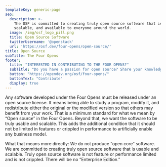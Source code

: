 ```yaml
---
templateKey: generic-page
seo:
  description: >-
    The OSF is committed to creating truly open source software that is usable,
    scalable, and available to everyone around the world. 
  image: /img/osf_logo_pill.png
  title: Open Source Software
  twitterUsername: '@openstack'
  url: 'https://osf.dev/four-opens/open-source/'
title: Open Source
subTitle: The Four Opens
footer:
  title: "INTERESTED IN CONTRIBUTING TO THE FOUR OPENS?"
  subTitle: "Do you have a passion for open source? Share your knowledge with the world and contribute to the Four Opens."
  button: "https://opendev.org/osf/four-opens/"
  buttonText: "Contribute"
  display: true
---
```

Any software developed under the Four Opens must be released under an open source license. It means being able to study a program, modify it, and redistribute either the original or the modified version so that others may benefit from your work. That is a minimum standard for what we mean by “Open source” in the Four Opens. Beyond that, we want the software to be truly usable and scalable. This adds the additional condition that it should not be limited in features or crippled in performance to artificially enable any business model.

What that means more directly: We do not produce “open core” software. We are committed to creating truly open source software that is usable and scalable. Truly open source software is not feature or performance limited and is not crippled. There will be no “Enterprise Edition.”
